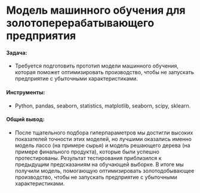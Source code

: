 # Модель машинного обучения для золотоперерабатывающего предприятия

#### Задача: 
- Требуется подготовить прототип модели машинного обучения, которая поможет оптимизировать производство, чтобы не запускать предприятие с убыточными характеристиками.

#### Инструменты:
- Python, pandas, seaborn, statistics, matplotlib, seaborn, scipy, sklearn.

#### Общий вывод:
- После тщательного подбора гиперпараметров мы достигли высоких показателей точности этих моделей, но лучшими оказались именно модель лассо (на примере сырья) и модель решающего дерева (на примере финального продукта), которые были успешно протестированы.
Результат тестирования приблизился к предыдущим предсказаниям на обучающей выборке.
В итоге мы получили модель, помогающую оптимизировать золотодобывающее производство, чтобы не запускать предприятие с убыточными характеристиками.
